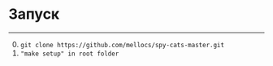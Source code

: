 # Запуск
___

0. `git clone https://github.com/mellocs/spy-cats-master.git`
1. `"make setup" in root folder `
